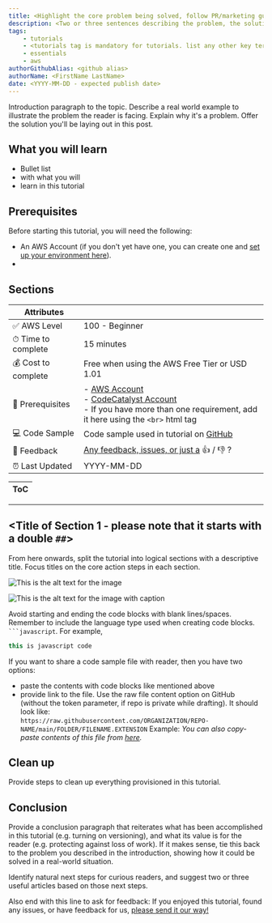 ```yaml
---
title: <Highlight the core problem being solved, follow PR/marketing guidelines>
description: <Two or three sentences describing the problem, the solution, and tools or services used along the way>
tags:
    - tutorials
    - <tutorials tag is mandatory for tutorials. list any other key terms readers will be searching for using kebab-case, e.g. ci-cd, NOT "ci cd", or "CI-CD">
    - essentials
    - aws
authorGithubAlias: <github alias>
authorName: <FirstName LastName>
date: <YYYY-MM-DD - expected publish date>
---
```


<!-- Throughout this template there will be comments like these, please remove them before committing the first version of the content piece. -->

Introduction paragraph to the topic. Describe a real world example to illustrate the problem the reader is facing. Explain why it's a problem. Offer the solution you'll be laying out in this post.

<!-- Recommended to use future tense. e.g. "In this tutorial, I WILL be showing you how to do XYZ."  -->

## What you will learn

- Bullet list
- with what you will
- learn in this tutorial

## Prerequisites

Before starting this tutorial, you will need the following:

 - An AWS Account (if you don't yet have one, you can create one and [set up your environment here](https://aws.amazon.com/getting-started/guides/setup-environment/)).
 - <!-- any other pre-requisites you will need -->

## Sections
<!-- Update with the appropriate values -->
| Attributes                |                                   |
| ------------------- | -------------------------------------- |
| ✅ AWS Level        | 100 - Beginner                          |
| ⏱ Time to complete  | 15 minutes                             |
| 💰 Cost to complete | Free when using the AWS Free Tier or USD 1.01      |
| 🧩 Prerequisites    | - [AWS Account](https://aws.amazon.com/resources/create-account/?sc_channel=el&sc_campaign=devopswave&sc_content=cicdetlsprkaws&sc_geo=mult&sc_country=mult&sc_outcome=acq)<br>- [CodeCatalyst Account](https://codecatalyst.aws?sc_channel=el&sc_campaign=devopswave&sc_content=cicdetlsprkaws&sc_geo=mult&sc_country=mult&sc_outcome=acq) <br> - If you have more than one requirement, add it here using the `<br>` html tag|
| 💻 Code Sample         | Code sample used in tutorial on [GitHub](<link if you have a code sample associated with the post, otherwise delete this line>)                             |
| 📢 Feedback            | <a href="https://pulse.buildon.aws/survey/DEM0H5VW" target="_blank">Any feedback, issues, or just a</a> 👍 / 👎 ?    |
| ⏰ Last Updated     | YYYY-MM-DD <as mentioned above>                             |

| ToC |
|-----|
<!-- Use the above to auto-generate the table of content. Only build out a manual one if there are too many (sub) sections. -->

---
## <Title of Section 1 - please note that it starts with a double `##`>

From here onwards, split the tutorial into logical sections with a descriptive title. Focus titles on the core action steps in each section.

<!-- Recommended to use present tense. e.g. "First off, let's build a simple application."  -->

<!-- Sample Image link with required images/xx.xxx folder structure -->
![This is the alt text for the image](images/where-this-image-is-stored.png)
<!-- Alt text should provide a description of the pertinent details of the image, not just what it is, e.g. "Image of AWS Console" -->

<!-- Sample Image link with a caption below it, using required images/xx.xxx folder structure -->
![This is the alt text for the image with caption](images/where-this-image-is-stored.png "My image caption below")

<!-- Code Blocks -->
Avoid starting and ending the code blocks with blank lines/spaces. Remember to include the language type used when creating code blocks. ` ```javascript `.
For example,

```javascript
this is javascript code
```

If you want to share a code sample file with reader, then you have two options:
- paste the contents with code blocks like mentioned above
- provide link to the file. Use the raw file content option on GitHub (without the token parameter, if repo is private while drafting). It should look like:   
    `https://raw.githubusercontent.com/ORGANIZATION/REPO-NAME/main/FOLDER/FILENAME.EXTENSION`
    Example:
     _You can also copy-paste contents of this file from [here](https://raw.githubusercontent.com/build-on-aws/aws-elastic-beanstalk-cdk-pipelines/main/lib/eb-appln-stack.ts)._


## Clean up

Provide steps to clean up everything provisioned in this tutorial. 

## Conclusion

<!-- Recommended to use past tense. e.g. "And that's it! We just built and deployed that thing together!"  -->

Provide a conclusion paragraph that reiterates what has been accomplished in this tutorial (e.g. turning on versioning), and what its value is for the reader (e.g. protecting against loss of work). If it makes sense, tie this back to the problem you described in the introduction, showing how it could be solved in a real-world situation. 

Identify natural next steps for curious readers, and suggest two or three useful articles based on those next steps.

Also end with this line to ask for feedback:
If you enjoyed this tutorial, found any issues, or have feedback for us, <a href="https://pulse.buildon.aws/survey/DEM0H5VW" target="_blank">please send it our way!</a>
